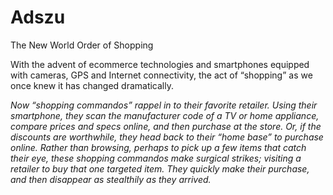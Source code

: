 Adszu
=====

The New World Order of Shopping

With the advent of ecommerce technologies and smartphones equipped with cameras, GPS and
Internet connectivity, the act of “shopping” as we once knew it has changed dramatically.

*Now “shopping commandos” rappel in to their favorite retailer. Using their smartphone,
they scan the manufacturer code of a TV or home appliance, compare prices and specs
online, and then purchase at the store. Or, if the discounts are worthwhile, they head
back to their “home base” to purchase online.
Rather than browsing, perhaps to pick up a few items that catch their eye, these shopping
commandos make surgical strikes; visiting a retailer to buy that one targeted item. They
quickly make their purchase, and then disappear as stealthily as they arrived.*


